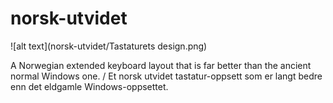 # norsk-utvidet
![alt text](norsk-utvidet/Tastaturets design.png)

A Norwegian extended keyboard layout that is far better than the ancient normal Windows one. / Et norsk utvidet tastatur-oppsett som er langt bedre enn det eldgamle Windows-oppsettet.
